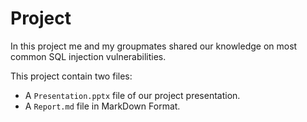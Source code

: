 # Project
In this project me and my groupmates shared our knowledge on most common SQL injection vulnerabilities.

This project contain two files:
+ A `Presentation.pptx` file of our project presentation.
+ A `Report.md` file in MarkDown Format. 
